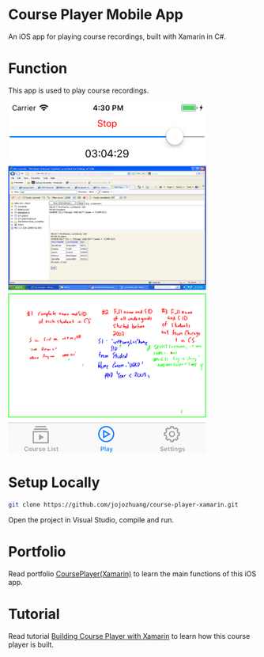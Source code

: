 # Course Player Mobile App
An iOS app for playing course recordings, built with Xamarin in C#.

# Function
This app is used to play course recordings.

<kbd><img src="/public/drag.png" width="400px"></kbd>

# Setup Locally
```bash
git clone https://github.com/jojozhuang/course-player-xamarin.git
```
Open the project in Visual Studio, compile and run.

# Portfolio
Read portfolio [CoursePlayer(Xamarin)](https://jojozhuang.github.io/project/course-player-xamarin) to learn the main functions of this iOS app.

# Tutorial
Read tutorial [Building Course Player with Xamarin](https://jojozhuang.github.io/tutorial/building-course-player-with-xamarin) to learn how this course player is built.
